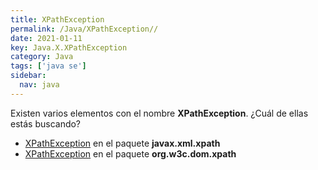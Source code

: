 ```yaml
---
title: XPathException
permalink: /Java/XPathException//
date: 2021-01-11
key: Java.X.XPathException
category: Java
tags: ['java se']
sidebar: 
  nav: java
---
```


Existen varios elementos con el nombre **XPathException**. ¿Cuál de ellas estás buscando?
<ul>
<li><a href="/Java/XPathException-javax-xml-xpath/">XPathException</a> en el paquete <strong>javax.xml.xpath</strong></li>
<li><a href="/Java/XPathException-org-w3c-dom-xpath/">XPathException</a> en el paquete <strong>org.w3c.dom.xpath</strong></li>
<ul>
